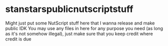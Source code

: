 # stanstarspublicnutscriptstuff
Might just put some NutScript stuff here that I wanna release and make public IDK
You may use any files in here for any purpose you need (as long as it's not somehow illegal), just make sure that you keep credit where credit is due
